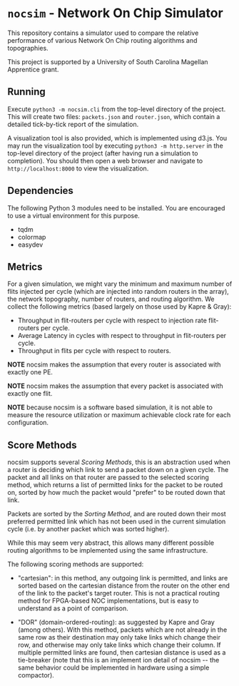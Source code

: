 # `nocsim` - Network On Chip Simulator

This repository contains a simulator used to compare the relative performance
of various Network On Chip routing algorithms and topographies.

This project is supported by a University of South Carolina Magellan Apprentice
grant.

## Running

Execute `python3 -m nocsim.cli` from the top-level directory of the project.
This will create two files: `packets.json` and `router.json`, which contain a
detailed tick-by-tick report of the simulation.

A visualization tool is also provided, which is implemented using d3.js. You
may run the visualization tool by executing `python3 -m http.server` in the
top-level directory of the project (after having run a simulation to
completion). You should then open a web browser and navigate to
`http://localhost:8000` to view the visualization.

## Dependencies

The following Python 3 modules need to be installed. You are encouraged to use
a virtual environment for this purpose.

* tqdm
* colormap
* easydev

## Metrics

For a given simulation, we might vary the minimum and maximum number of flits
injected per cycle (which are injected into random routers in the array), the
network topography, number of routers, and routing algorithm. We collect the
following metrics (based largely on those used by Kapre & Gray):

* Throughput in flit-routers per cycle with respect to injection rate
  flit-routers per cycle.
* Average Latency in cycles with respect to throughput in flit-routers per
  cycle.
* Throughput in flits per cycle with respect to routers.

**NOTE** nocsim makes the assumption that every router is associated with
exactly one PE.

**NOTE** nocsim makes the assumption that every packet is associated with
exactly one flit.

**NOTE** because nocsim is a software based simulation, it is not able to
measure the resource utilization or maximum achievable clock rate for each
configuration.

## Score Methods

nocsim supports several *Scoring Methods*, this is an abstraction used when a
router is deciding which link to send a packet down on a given cycle. The
packet and all links on that router are passed to the selected scoring method,
which returns a list of permitted links for the packet to be routed on, sorted
by how much the packet would "prefer" to be routed down that link.

Packets are sorted by the *Sorting Method*, and are routed down their most
preferred permitted link which has not been used in the current simulation
cycle (i.e. by another packet which was sorted higher).

While this may seem very abstract, this allows many different possible routing
algorithms to be implemented using the same infrastructure.

The following scoring methods are supported:

* "cartesian": in this method, any outgoing link is permitted, and links are
  sorted based on the cartesian distance from the router on the other end of
  the link to the packet's target router. This is not a practical routing
  method for FPGA-based NOC implementations, but is easy to understand as a
  point of comparison.

* "DOR" (domain-ordered-routing): as suggested by Kapre and Gray (among
  others). With this method, packets which are not already in the same row as
  their destination may only take links which change their row, and otherwise
  may only take links which change their column. If multiple permitted links
  are found, then cartesian distance is used as a tie-breaker (note that this
  is an implement ion detail of nocsim -- the same behavior could be
  implemented in hardware using a simple compactor).

